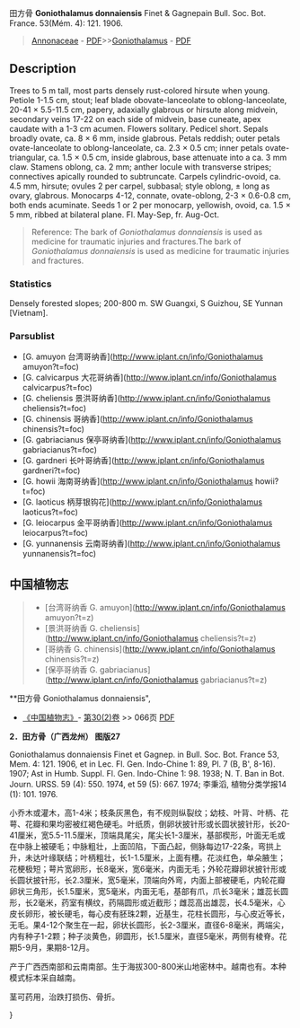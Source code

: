 田方骨 **Goniothalamus donnaiensis** Finet & Gagnepain Bull. Soc. Bot. France. 53(Mém. 4): 121. 1906.

> [Annonaceae](http://www.iplant.cn/info/Annonaceae?t=foc) - [PDF](http://www.iplant.cn/foc/pdf/Annonaceae.pdf)>>[Goniothalamus](http://www.iplant.cn/info/Goniothalamus?t=foc) - [PDF](http://www.iplant.cn/foc/pdf/Goniothalamus.pdf)

## Description

Trees to 5 m tall, most parts densely rust-colored hirsute when young. Petiole 1-1.5 cm, stout; leaf blade obovate-lanceolate to oblong-lanceolate, 20-41 × 5.5-11.5 cm, papery, adaxially glabrous or hirsute along midvein, secondary veins 17-22 on each side of midvein, base cuneate, apex caudate with a 1-3 cm acumen. Flowers solitary. Pedicel short. Sepals broadly ovate, ca. 8 × 6 mm, inside glabrous. Petals reddish; outer petals ovate-lanceolate to oblong-lanceolate, ca. 2.3 × 0.5 cm; inner petals ovate-triangular, ca. 1.5 × 0.5 cm, inside glabrous, base attenuate into a ca. 3 mm claw. Stamens oblong, ca. 2 mm; anther locule with transverse stripes; connectives apically rounded to subtruncate. Carpels cylindric-ovoid, ca. 4.5 mm, hirsute; ovules 2 per carpel, subbasal; style oblong, ± long as ovary, glabrous. Monocarps 4-12, connate, ovate-oblong, 2-3 × 0.6-0.8 cm, both ends acuminate. Seeds 1 or 2 per monocarp, yellowish, ovoid, ca. 1.5 × 5 mm, ribbed at bilateral plane. Fl. May-Sep, fr. Aug-Oct.


> Reference: 
> The bark of *Goniothalamus donnaiensis* is used as medicine for traumatic injuries and fractures.The bark of *Goniothalamus donnaiensis* is used as medicine for traumatic injuries and fractures.

### Statistics
Densely forested slopes; 200-800 m. SW Guangxi, S Guizhou, SE Yunnan [Vietnam].



### Parsublist

* [G.  amuyon  台湾哥纳香](http://www.iplant.cn/info/Goniothalamus amuyon?t=foc)
* [G.  calvicarpus  大花哥纳香](http://www.iplant.cn/info/Goniothalamus calvicarpus?t=foc)
* [G.  cheliensis  景洪哥纳香](http://www.iplant.cn/info/Goniothalamus cheliensis?t=foc)
* [G.  chinensis  哥纳香](http://www.iplant.cn/info/Goniothalamus chinensis?t=foc)
* [G.  gabriacianus  保亭哥纳香](http://www.iplant.cn/info/Goniothalamus gabriacianus?t=foc)
* [G.  gardneri  长叶哥纳香](http://www.iplant.cn/info/Goniothalamus gardneri?t=foc)
* [G.  howii  海南哥纳香](http://www.iplant.cn/info/Goniothalamus howii?t=foc)
* [G.  laoticus  柄芽银钩花](http://www.iplant.cn/info/Goniothalamus laoticus?t=foc)
* [G.  leiocarpus  金平哥纳香](http://www.iplant.cn/info/Goniothalamus leiocarpus?t=foc)
* [G.  yunnanensis  云南哥纳香](http://www.iplant.cn/info/Goniothalamus yunnanensis?t=foc)


## 中国植物志

> * [台湾哥纳香  G.  amuyon](http://www.iplant.cn/info/Goniothalamus amuyon?t=z)
> * [景洪哥纳香  G.  cheliensis](http://www.iplant.cn/info/Goniothalamus cheliensis?t=z)
> * [哥纳香  G.  chinensis](http://www.iplant.cn/info/Goniothalamus chinensis?t=z)
> * [保亭哥纳香  G.  gabriacianus](http://www.iplant.cn/info/Goniothalamus gabriacianus?t=z)


**田方骨 Goniothalamus donnaiensis",



* [《中国植物志》](http://www.iplant.cn/frps)- [第30(2)卷](http://www.iplant.cn/frps/vol/30(2)) >> 066页 [PDF](http://www.iplant.cn/frps/pdf/30(2)/066.pdf)


**2．田方骨（广西龙州） 图版27**

Goniothalamus donnaiensis Finet et Gagnep. in Bull. Soc. Bot. France 53, Mem. 4: 121. 1906, et in Lec. Fl. Gen. Indo-Chine 1: 89, Pl. 7 (B, B', 8-16). 1907; Ast in Humb. Suppl. Fl. Gen. Indo-Chine 1: 98. 1938; N. T. Ban in Bot. Journ. URSS. 59 (4): 550. 1974, et 59 (5): 667. 1974; 李秉滔, 植物分类学报14 (1): 101. 1976.

小乔木或灌木，高1-4米；枝条灰黑色，有不规则纵裂纹；幼枝、叶背、叶柄、花萼、花瓣和果均密被红褐色硬毛。叶纸质，倒卵状披针形或长圆状披针形，长20-41厘米，宽5.5-11.5厘米，顶端具尾尖，尾尖长1-3厘米，基部楔形，叶面无毛或在中脉上被硬毛；中脉粗壮，上面凹陷，下面凸起，侧脉每边17-22条，弯拱上升，未达叶缘联结；叶柄粗壮，长1-1.5厘米，上面有槽。花淡红色，单朵腋生；花梗极短；萼片宽卵形，长8毫米，宽6毫米，内面无毛；外轮花瓣卵状披针形或长圆状披针形，长2.3厘米，宽5毫米，顶端向外弯，内面上部被硬毛，内轮花瓣卵状三角形，长1.5厘米，宽5毫米，内面无毛，基部有爪，爪长3毫米；雄蕊长圆形，长2毫米，药室有横纹，药隔圆形或近截形；雌蕊高出雄蕊，长4.5毫米，心皮长卵形，被长硬毛，每心皮有胚珠2颗，近基生，花柱长圆形，与心皮近等长，无毛。果4-12个聚生在一起，卵状长圆形，长2-3厘米，直径6-8毫米，两端尖，内有种子1-2颗；种子淡黄色，卵圆形，长1.5厘米，直径5毫米，两侧有棱脊。花期5-9月，果期8-12月。

产于广西西南部和云南南部。生于海拔300-800米山地密林中。越南也有。本种模式标本采自越南。

茎可药用，治跌打损伤、骨折。



}
